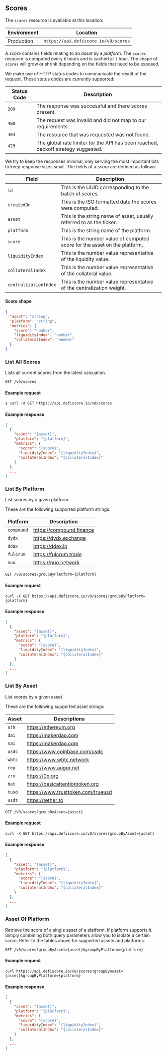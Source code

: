 ## Scores

The `scores` resource is available at this location:

Environment | Location
--- | ---
Production | `https://api.defiscore.io/v0/scores`

A _score_ contains fields relating to an _asset_ by a _platform_.
The `scores` resource is computed every `6` hours and is cached at `1` hour.
The shape of `scores` will grow or shrink depending on the fields that need to be exposed.

We make use of HTTP status codes to communicate the result of the request. These status codes are currently supported:

Status Code | Description
--- | ---
`200` | The response was successful and there scores present.
`400` | The request was invalid and did not map to our requirements.
`404` | The resource that was requested was not found.
`429` | The global rate limiter for the API has been reached, backoff strategy suggested.

We try to keep the responses minimal, only serving the most important bits to keep response sizes small.
The fields of a _score_ are defined as follows:

Field | Description
--- | ---
`id` | This is the UUID corresponding to the batch of scores.
`createdOn` | This is the ISO formatted date the scores were computed.
`asset` | This is the string name of asset, usually referred to as the ticker.
`platform` | This is the string name of the platform.
`score` | This is the number value of computed score for the asset on the platform.
`liquidityIndex` | This is the number value representative of the liquidity value.
`collateralIndex` | This is the number value representative of the collateral value.
`centralizationIndex` | This is the number value representative of the centralization weight.

#### Score shape

```json
{
  "asset": "string",
  "platform": "string",
  "metrics": {
    "score": "number",
    "liquidityIndex": "number",
    "collateralIndex": "number"
  }
}
```

### List All Scores

Lists all current scores from the latest calcuation.

```endpoint
GET /v0/scores
```

#### Example request

```curl
$ curl -X GET https://api.defiscore.io/v0/scores
```

#### Example response

```json
[
  {
    "asset": "{asset}",
    "platform": "{platform}",
    "metrics": {
      "score": "{score}",
      "liquidityIndex": "{liquidityIndex}",
      "collateralIndex": "{collateralIndex}"
    }
  },
  ...
]
```

### List By Platform

List scores by a given platform.

These are the following supported platform strings:

Platform | Description
---|---
`compound` | https://compound.finance
`dydx` | https://dydx.exchange
`ddex` | https://ddex.io
`fulcrum` | https://fulcrum.trade 
`nuo` | https://nuo.network

```endpoint
GET /v0/scores?groupByPlatform={platform}
```

#### Example request

```curl
curl -X GET https://api.defiscore.io/v0/scores?groupByPlatform={platform}
```

#### Example response

```json
[
  {
    "asset": "{asset}",
    "platform": "{platform}",
    "metrics": {
      "score": "{score}",
      "liquidityIndex": "{liquidityIndex}",
      "collateralIndex": "{collateralIndex}"
    }
  },
  ...
]
```

### List By Asset

List scores by a given asset.

These are the following supported asset strings:

Asset | Descriptions
--- | ---
`eth` | https://ethereum.org
`dai` | https://makerdao.com
`sai` | https://makerdao.com
`usdc` | https://www.coinbase.com/usdc
`wbtc` | https://www.wbtc.network
`rep` | https://www.augur.net
`zrx` | https://0x.org
`bat` | https://basicattentiontoken.org
`tusd` | https://www.trusttoken.com/trueusd
`usdt` | https://tether.to

```endpoint
GET /v0/scores?groupByAsset={asset}
```

#### Example request

```curl
curl -X GET https://api.defiscore.io/v0/scores?groupByAsset={asset}
```

#### Example response

```json
[
  {
    "asset": "{asset}",
    "platform": "{platform}",
    "metrics": {
      "score": "{score}",
      "liquidityIndex": "{liquidityIndex}",
      "collateralIndex": "{collateralIndex}"
    }
  },
  ...
]
```

### Asset Of Platform

Retrieve the score of a single asset of a platform, if platform supports it.
Simply combining both query parameters allow you to isolate a certain score.
Refer to the tables above for supported assets and platforms.

```endpoint
GET /v0/scores?groupByAsset={asset}&groupByPlatform={platform}
```

#### Example request

```curl
curl https://api.defiscore.io/v0/scores?groupByAsset={asset}&groupByPlatform={platform}
```

#### Example response

```json
[
  {
    "asset": "{asset}",
    "platform": "{platform}",
    "metrics": {
      "score": "{score}",
      "liquidityIndex": "{liquidityIndex}",
      "collateralIndex": "{collateralIndex}"
    }
  },
  ...
]
```
